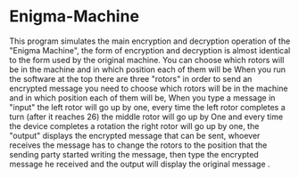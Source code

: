 # Enigma-Machine
This program simulates the main encryption and decryption operation of the "Enigma Machine", the form of encryption and decryption is almost identical to the form used by the original machine.
You can choose which rotors will be in the machine and in which position each of them will be
When you run the software at the top there are three "rotors" in order to send an encrypted message you need to choose which rotors will be in the machine and in which position each of them will be, When you type a message in "input" the left rotor will go up by one, every time the left rotor completes a turn (after it reaches 26) the middle rotor will go up by One and every time the device completes a rotation the right rotor will go up by one, the "output" displays the encrypted message that can be sent, whoever receives the message has to change the rotors to the position that the sending party started writing the message, then type the encrypted message he received and the output will display the original message .
